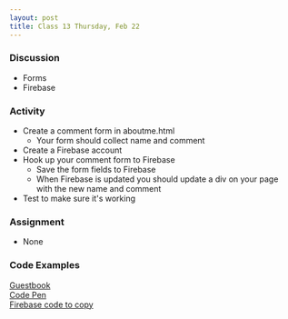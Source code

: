 ```yaml
---
layout: post
title: Class 13 Thursday, Feb 22
---
```


### Discussion

* Forms
* Firebase

### Activity

* Create a comment form in aboutme.html
  * Your form should collect name and comment
* Create a Firebase account
* Hook up your comment form to Firebase
  * Save the form fields to Firebase
  * When Firebase is updated you should update a div on your page with the new name and comment
* Test to make sure it's working

### Assignment

* None

### Code Examples

[Guestbook](https://uaappclass-rwisner.c9users.io/guestbook.html)  
[Code Pen](https://codepen.io/rwisner/pen/JpZdLw?editors=1000#0)  
[Firebase code to copy](https://uaappclass-rwisner.c9users.io/firebase_code_to_copy.txt)  
